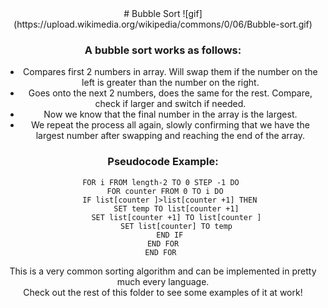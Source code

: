 <div align="center">
  # Bubble Sort
  ![gif](https://upload.wikimedia.org/wikipedia/commons/0/06/Bubble-sort.gif)

  ### A bubble sort works as follows:

  * Compares first 2 numbers in array. Will swap them if the number on the left is greater than the number on the right.
  * Goes onto the next 2 numbers, does the same for the rest. Compare, check if larger and switch if needed.
  * Now we know that the final number in the array is the largest.
  * We repeat the process all again, slowly confirming that we have the largest number after swapping and reaching the end of the array.

  ### Pseudocode Example:
  ```
  FOR i FROM length-2 TO 0 STEP -1 DO 
    FOR counter FROM 0 TO i DO 
      IF list[counter ]>list[counter +1] THEN 
        SET temp TO list[counter +1]
        SET list[counter +1] TO list[counter ]
        SET list[counter] TO temp
      END IF 
   END FOR 
  END FOR 
  ```
  This is a very common sorting algorithm and can be implemented in pretty much every language.<br>Check out the rest of this folder to see some examples of it at work!
</div>
